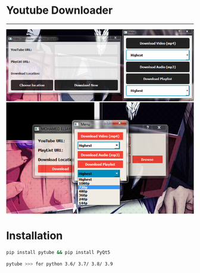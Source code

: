 # Youtube Downloader
---

![program Output](ss.PNG)
![program Output](sc.jpg)



# Installation
```bash
pip install pytube && pip install PyQt5
```

```bash
pytube >>> for python 3.6/ 3.7/ 3.8/ 3.9
```


